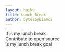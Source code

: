 ```yaml
---
layout: haiku
title: Lunch Break
author: bytesbybianca
---
```


It is my lunch break<br>
Contribute to open source<br>
is my lunch break goal<br>